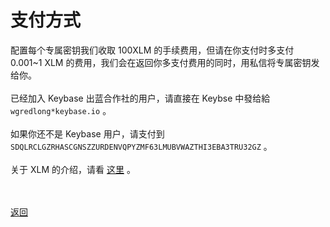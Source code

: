 # 支付方式

配置每个专属密钥我们收取 100XLM 的手续费用，但请在你支付时多支付 0.001~1 XLM 的费用，我们会在返回你多支付费用的同时，用私信将专属密钥发给你。
<br><br>
已经加入 Keybase 出蓝合作社的用户，请直接在 Keybse 中發给給 `wgredlong*keybase.io` 。
<br><br>
如果你还不是 Keybase 用户，请支付到 `SDQLRCLGZRHASCGNSZZURDENVQPYZMF63LMUBVWAZTHI3EBA3TRU32GZ` 。
<br><br>
关于 XLM 的介绍，请看  <a href="https://wgredlong.github.io/xlm.html">这里</a> 。

<br><br><a href="https://wgredlong.github.io/">返回


